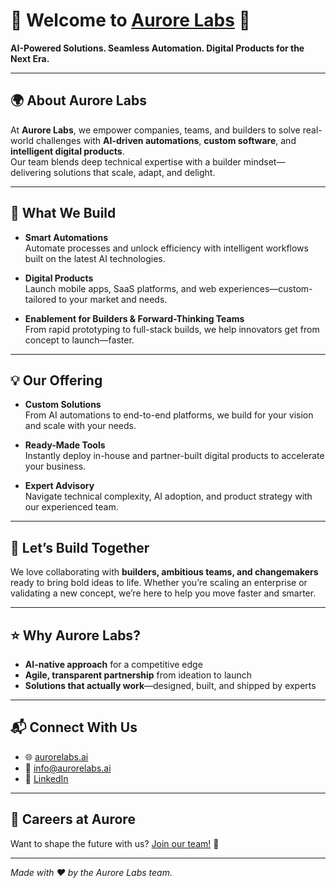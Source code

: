 # 🌟 Welcome to [Aurore Labs](https://aurorelabs.ai) 🌟

**AI-Powered Solutions. Seamless Automation. Digital Products for the Next Era.**

---

## 🌍 About Aurore Labs

At **Aurore Labs**, we empower companies, teams, and builders to solve real-world challenges with **AI-driven automations**, **custom software**, and **intelligent digital products**.  
Our team blends deep technical expertise with a builder mindset—delivering solutions that scale, adapt, and delight.

---

## 🚀 What We Build

- **Smart Automations**  
  Automate processes and unlock efficiency with intelligent workflows built on the latest AI technologies.

- **Digital Products**  
  Launch mobile apps, SaaS platforms, and web experiences—custom-tailored to your market and needs.

- **Enablement for Builders & Forward-Thinking Teams**  
  From rapid prototyping to full-stack builds, we help innovators get from concept to launch—faster.

---

## 💡 Our Offering

- **Custom Solutions**  
  From AI automations to end-to-end platforms, we build for your vision and scale with your needs.

- **Ready-Made Tools**  
  Instantly deploy in-house and partner-built digital products to accelerate your business.

- **Expert Advisory**  
  Navigate technical complexity, AI adoption, and product strategy with our experienced team.

---

## 🤝 Let’s Build Together

We love collaborating with **builders, ambitious teams, and changemakers** ready to bring bold ideas to life. Whether you’re scaling an enterprise or validating a new concept, we’re here to help you move faster and smarter.

---

## ⭐ Why Aurore Labs?

- **AI-native approach** for a competitive edge  
- **Agile, transparent partnership** from ideation to launch  
- **Solutions that actually work**—designed, built, and shipped by experts

---

## 📬 Connect With Us

- 🌐 [aurorelabs.ai](https://aurorelabs.ai)  
- 📧 [info@aurorelabs.ai](mailto:info@aurorelabs.ai)  
- 💼 [LinkedIn](https://linkedin.com/company/aurorelabs)  

---

## 💼 Careers at Aurore

Want to shape the future with us? [Join our team!](https://aurorelabs.ai/careers) 🚀

---

_Made with ❤️ by the Aurore Labs team._

